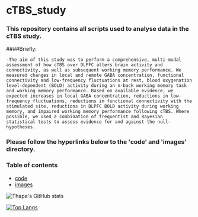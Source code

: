 # cTBS_study

### This repository contains all scripts used to analyse data in the cTBS study. 

####Briefly:

	-The aim of this study was to perform a comprehensive, multi-modal assessment of how cTBS over DLPFC alters brain activity and connectivity, as well as subsequent working memory performance. We measured changes in local and remote GABA concentration, functional connectivity and low-frequency fluctuations at rest, blood oxygenation level-dependent (BOLD) activity during an n-back working memory task and working memory performance. Based on available evidence, we expected increases in local GABA concentration, reductions in low-frequency fluctuations, reductions in functional connectivity with the stimulated site, reductions in DLPFC BOLD activity during working memory, and impaired working memory performance following cTBS. Where possible, we used a combination of frequentist and Bayesian statistical tests to assess evidence for and against the null-hypotheses.

### Please follow the hyperlinks below to the 'code' and 'images' directory.

### Table of contents

- [code](https://github.com/TribThapa/ContinuousThetaBurstStimulation/tree/main/Code/)
- [images](https://github.com/TribThapa/ContinuousThetaBurstStimulation/tree/main/Images/)

<!--- [![Thapa's GitHub stats](https://github-readme-stats.vercel.app/api?username=TribT&show_icons=true&theme=dark)](https://github.com/TribT/github-readme-stats)--->

![Thapa's GitHub stats](https://github-readme-stats.vercel.app/api?username=TribThapa&theme=dark&show_icons=true&title_color=Blue)

[![Top Langs](https://github-readme-stats.vercel.app/api/top-langs/?username=TribThapa&layout=compact&theme=dark&title_color=Blue)](https://github.com/TribThapa/github-readme-stats)
